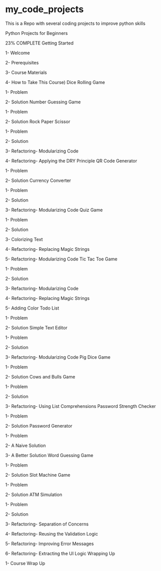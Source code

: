 # my_code_projects
This is a Repo with several coding projects to improve python skills


Python Projects for Beginners

23% COMPLETE
Getting Started
 
 1- Welcome 
 
 2- Prerequisites
 
 3- Course Materials 
 
 4- How to Take This Course)
Dice Rolling Game 
 
 1- Problem 
 
 2- Solution 
Number Guessing Game
 
 1- Problem
 
 2- Solution
Rock Paper Scissor
 
 1- Problem
 
 2- Solution
 
 3- Refactoring- Modularizing Code 
 
 4- Refactoring- Applying the DRY Principle 
QR Code Generator
 
 1- Problem
 
 2- Solution
Currency Converter
 
 1- Problem
 
 2- Solution
 
 3- Refactoring- Modularizing Code 
Quiz Game
 
 1- Problem 
 
 2- Solution
 
 3- Colorizing Text
 
 4- Refactoring- Replacing Magic Strings 
 
 5- Refactoring- Modularizing Code
Tic Tac Toe Game
 
 1- Problem
 
 2- Solution 
 
 3- Refactoring- Modularizing Code 
 
 4- Refactoring- Replacing Magic Strings 
 
 5- Adding Color 
Todo List
 
 1- Problem 
 
 2- Solution 
Simple Text Editor
 
 1- Problem 
 
 2- Solution 
 
 3- Refactoring- Modularizing Code
Pig Dice Game
 
 1- Problem 
 
 2- Solution
Cows and Bulls Game
 
 1- Problem 
 
 2- Solution 
 
 3- Refactoring- Using List Comprehensions
Password Strength Checker
 
 1- Problem 
 
 2- Solution 
Password Generator
 
 1- Problem 
 
 2- A Naive Solution 
 
 3- A Better Solution 
Word Guessing Game
 
 1- Problem 
 
 2- Solution 
Slot Machine Game
 
 1- Problem
 
 2- Solution 
ATM Simulation
 
 1- Problem 
 
 2- Solution 
 
 3- Refactoring- Separation of Concerns 
 
 4- Refactoring- Reusing the Validation Logic 
 
 5- Refactoring- Improving Error Messages 
 
 6- Refactoring- Extracting the UI Logic 
Wrapping Up
 
 1- Course Wrap Up 
